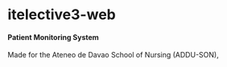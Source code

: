 # itelective3-web

#### Patient Monitoring System

Made for the Ateneo de Davao School of Nursing (ADDU-SON), 
